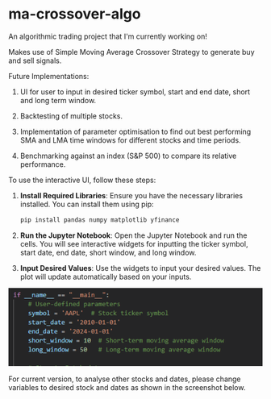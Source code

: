 # ma-crossover-algo

An algorithmic trading project that I'm currently working on!

Makes use of Simple Moving Average Crossover Strategy to generate buy and sell signals.

Future Implementations:
1. UI for user to input in desired ticker symbol, start and end date, short and long term window.

2. Backtesting of multiple stocks.

3. Implementation of parameter optimisation to find out best performing SMA and LMA time windows for different stocks and time periods.

4. Benchmarking against an index (S&P 500) to compare its relative performance.

To use the interactive UI, follow these steps:

1. **Install Required Libraries**:
    Ensure you have the necessary libraries installed. You can install them using pip:
    ```bash
    pip install pandas numpy matplotlib yfinance
    ```

2. **Run the Jupyter Notebook**:
    Open the Jupyter Notebook and run the cells. You will see interactive widgets for inputting the ticker symbol, start date, end date, short window, and long window.

3. **Input Desired Values**:
    Use the widgets to input your desired values. The plot will update automatically based on your inputs.

![alt text](images/screenshot_example.png)

For current version, to analyse other stocks and dates, please change variables to desired stock and dates as shown in the screenshot below.
